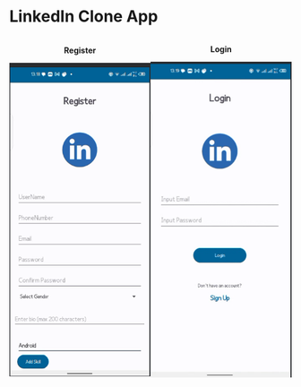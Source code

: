 # LinkedIn Clone App

<div style="display: flex; align-items: center;">
    <div style="flex: 1; text-align: center;">
        <p><strong>Register</strong></p>
        <img src="./screenshots/Register.png" alt="Register" width="300">
    </div>
    <div style="flex: 1; text-align: center;">
        <p><strong>Login</strong></p>
        <img src="./screenshots/Login.png" alt="Login" width="300">
    </div>
</div>
